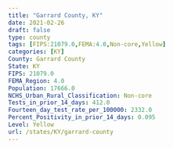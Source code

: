 ```yaml
---
title: "Garrard County, KY"
date: 2021-02-26
draft: false
type: county
tags: [FIPS:21079.0,FEMA:4.0,Non-core,Yellow]
categories: [KY]
County: Garrard County
State: KY
FIPS: 21079.0
FEMA_Region: 4.0
Population: 17666.0
NCHS_Urban_Rural_Classification: Non-core
Tests_in_prior_14_days: 412.0
Fourteen_day_test_rate_per_100000: 2332.0
Percent_Positivity_in_prior_14_days: 0.095
Level: Yellow
url: /states/KY/garrard-county
---
```



